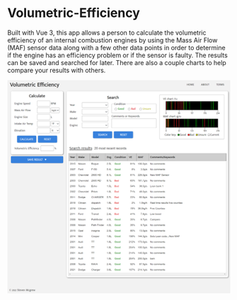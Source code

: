 # Volumetric-Efficiency

Built with Vue 3, this app allows a person to calculate the volumetric efficiency of an internal combustion engines by using the Mass Air Flow (MAF) sensor data along with a few other data points in order to determine if the engine has an efficiency problem or if the sensor is faulty. The results can be saved and searched for later. There are also a couple charts to help compare your results with others.

![Screenshot of the app](https://github.com/StevenMcgrew/Volumetric-Efficiency/blob/master/screencapture-2022-10-02.png?raw=true)
